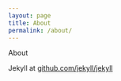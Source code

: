 ```yaml
---
layout: page
title: About
permalink: /about/
---
```


About

Jekyll at [github.com/jekyll/jekyll](https://github.com/jekyll/jekyll)

